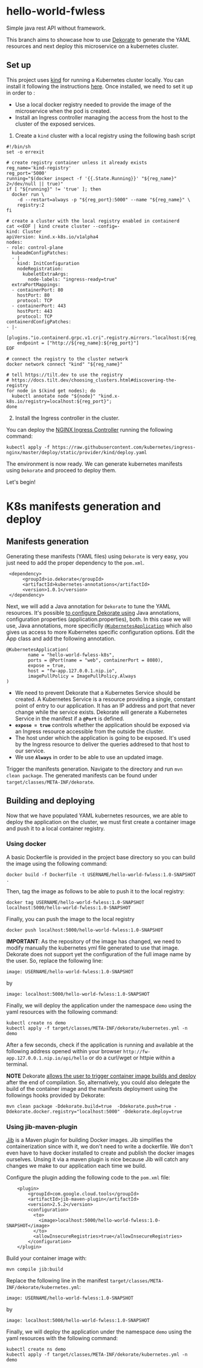 # hello-world-fwless
Simple java rest API without framework.

This branch aims to showcase how to use [Dekorate](https://github.com/dekorateio/dekorate) to generate the YAML resources and next deploy this microservice on a kubernetes cluster.

## Set up
This project uses [kind](https://kind.sigs.k8s.io/) for running a Kubernetes cluster locally. You can install it following the instructions [here](https://kind.sigs.k8s.io/docs/user/quick-start/#installation).
Once installed, we need to set it up in order to :

- Use a local docker registry needed to provide the image of the microservice when the pod is created.
- Install an Ingress controller managing the access from the host to the cluster of the exposed services.


1.  Create a `kind` cluster with a local registry using the following bash script
```
#!/bin/sh
set -o errexit

# create registry container unless it already exists
reg_name='kind-registry'
reg_port='5000'
running="$(docker inspect -f '{{.State.Running}}' "${reg_name}" 2>/dev/null || true)"
if [ "${running}" != 'true' ]; then
  docker run \
    -d --restart=always -p "${reg_port}:5000" --name "${reg_name}" \
    registry:2
fi

# create a cluster with the local registry enabled in containerd
cat <<EOF | kind create cluster --config=-
kind: Cluster
apiVersion: kind.x-k8s.io/v1alpha4
nodes:
- role: control-plane
  kubeadmConfigPatches:
  - |
    kind: InitConfiguration
    nodeRegistration:
      kubeletExtraArgs:
        node-labels: "ingress-ready=true"
  extraPortMappings:
  - containerPort: 80
    hostPort: 80
    protocol: TCP
  - containerPort: 443
    hostPort: 443
    protocol: TCP
containerdConfigPatches:
- |-
  [plugins."io.containerd.grpc.v1.cri".registry.mirrors."localhost:${reg_port}"]
    endpoint = ["http://${reg_name}:${reg_port}"]
EOF

# connect the registry to the cluster network
docker network connect "kind" "${reg_name}"

# tell https://tilt.dev to use the registry
# https://docs.tilt.dev/choosing_clusters.html#discovering-the-registry
for node in $(kind get nodes); do
  kubectl annotate node "${node}" "kind.x-k8s.io/registry=localhost:${reg_port}";
done
```

2. Install the Ingress controller in the cluster.

You can deploy the [NGINX Ingress Controller](https://github.com/kubernetes/ingress-nginx) running the following command:
```
kubectl apply -f https://raw.githubusercontent.com/kubernetes/ingress-nginx/master/deploy/static/provider/kind/deploy.yaml
```

The environment is now ready. We can generate kubernetes manifests using `Dekorate` and proceed to deploy them.

Let's begin!

# K8s manifests generation and deploy
## Manifests generation
Generating these manifests (YAML files) using `Dekorate` is very easy, you just need to add the proper dependency to the `pom.xml`.

```
 <dependency>
      <groupId>io.dekorate</groupId>
      <artifactId>kubernetes-annotations</artifactId>
      <version>1.0.1</version>
 </dependency>
```

Next, we will add a Java annotation for `Dekorate` to tune the YAML resources. It's possible [to configure Dekorate using](https://github.com/dekorateio/dekorate#usage) Java annotations, configuration properties (application.properties), both.
In this case we will use, Java annotations, more specificlly  [`@KubernetesApplication`](https://github.com/dekorateio/dekorate#kubernetes) which also gives us access to more Kubernetes specific configuration options.
Edit the App class and add the following annotation.

```
@KubernetesApplication(
        name = "hello-world-fwless-k8s",        
        ports = @Port(name = "web", containerPort = 8080),  
        expose = true, 
        host = "fw-app.127.0.0.1.nip.io", 
        imagePullPolicy = ImagePullPolicy.Always 
)
```
- We need to prevent Dekorate that a Kubernetes Service should be created. A Kubernetes Service is a resource providing a single, constant point of entry to our application. It has an IP address and port that never change while the service exists. Dekorate will generate a Kubernetes Service in the manifest if a **`@Port`** is defined.
- **`expose = true`** controls whether the application should be exposed via an Ingress resource accessible from the outside the cluster.
- The host under which the application is going to be exposed. It's used by the Ingress resource to deliver the queries addresed to that host to our service.
- We use **`Always`** in order to be able to use an updated image.

Trigger the manifests generation. Navigate to the directory and run `mvn clean package`. The generated manifests can be found under `target/classes/META-INF/dekorate`.

## Building and deploying

Now that we have populated YAML kubernetes resources, we are able to deploy the application on the cluster, we must first create a container image and push it to a local container registry.

### Using docker
A basic Dockerfile is provided in the project base directory so you can build the image using the following command:
```
docker build -f Dockerfile -t USERNAME/hello-world-fwless:1.0-SNAPSHOT .
```
Then, tag the image as follows to be able to push it to the local registry:
```
docker tag USERNAME/hello-world-fwless:1.0-SNAPSHOT localhost:5000/hello-world-fwless:1.0-SNAPSHOT
```
Finally, you can push the image to the local registry
```
docker push localhost:5000/hello-world-fwless:1.0-SNAPSHOT
```

**IMPORTANT**: As the repository of the image has changed, we need to modify manually the kubernetes yml file generated to use that image. Dekorate does not support yet the configuration of the full image name by the user.
So, replace the following line: 
```
image: USERNAME/hello-world-fwless:1.0-SNAPSHOT
```
by
```
image: localhost:5000/hello-world-fwless:1.0-SNAPSHOT
```

Finally, we will deploy the application under the namespace `demo` using the yaml resources with the following command:

```
kubectl create ns demo
kubectl apply -f target/classes/META-INF/dekorate/kubernetes.yml -n demo
```
After a few seconds, check if the application is running and available at the following address opened within your browser `http://fw-app.127.0.0.1.nip.io/api/hello` or do a curl/wget or httpie within a terminal.

**NOTE** Dekorate [allows the user to trigger container image builds and deploy](https://github.com/dekorateio/dekorate#building-and-deploying) after the end of compilation. So, alternatively, you could also delegate the build of the container image and the manifests deployment using the followings hooks provided by Dekorate:
```
mvn clean package -Ddekorate.build=true  -Ddekorate.push=true -Ddekorate.docker.registry="localhost:5000" -Ddekorate.deploy=true
```

### Using jib-maven-plugin

[Jib](https://github.com/GoogleContainerTools/jib/tree/master/jib-maven-plugin) is a Maven plugin for building Docker images. Jib simplifies the containerization since with it, we don't need to write a dockerfile. We don't even have to have docker installed to create and publish the docker images ourselves.
Unsing it via a maven plugin is nice because Jib will catch any changes we make to our application each time we build.

Configure the plugin adding the following code to the `pom.xml` file:

```
    <plugin>
        <groupId>com.google.cloud.tools</groupId>
        <artifactId>jib-maven-plugin</artifactId>
        <version>2.5.2</version>
        <configuration>
          <to>
            <image>localhost:5000/hello-world-fwless:1.0-SNAPSHOT</image>
          </to>
          <allowInsecureRegistries>true</allowInsecureRegistries>
        </configuration>
    </plugin>
```

Build your container image with:

```
mvn compile jib:build
```

Replace the following line in the manifest `target/classes/META-INF/dekorate/kubernetes.yml`: 
```
image: USERNAME/hello-world-fwless:1.0-SNAPSHOT
```
by
```
image: localhost:5000/hello-world-fwless:1.0-SNAPSHOT
```

Finally, we will deploy the application under the namespace `demo` using the yaml resources with the following command:

```
kubectl create ns demo
kubectl apply -f target/classes/META-INF/dekorate/kubernetes.yml -n demo
```
